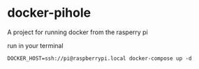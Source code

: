 # docker-pihole
A project for running docker from the rasperry pi

run in your terminal 

```
DOCKER_HOST=ssh://pi@raspberrypi.local docker-compose up -d
```
